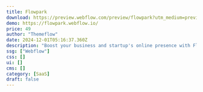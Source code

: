 ```yaml
---
title: Flowpark
download: https://preview.webflow.com/preview/flowpark?utm_medium=preview_link&utm_source=designer&utm_content=flowpark&preview=4c4a201d49e5e128d7cd5890aefb3088&locale=en&pageId=6627e9de6c4b1e89ab154531&workflow=sitePreview
demo: https://flowpark.webflow.io/
price: 49
author: "Themeflow"
date: 2024-12-01T05:16:37.360Z
description: "Boost your business and startup's online presence with Flowpark, a premium Webflow template designed for versatility and multiple layouts. Experience a design you'll absolutely love, guaranteed."
ssg: ["Webflow"]
css: []
ui: []
cms: []
category: [SaaS]
draft: false
---
```

